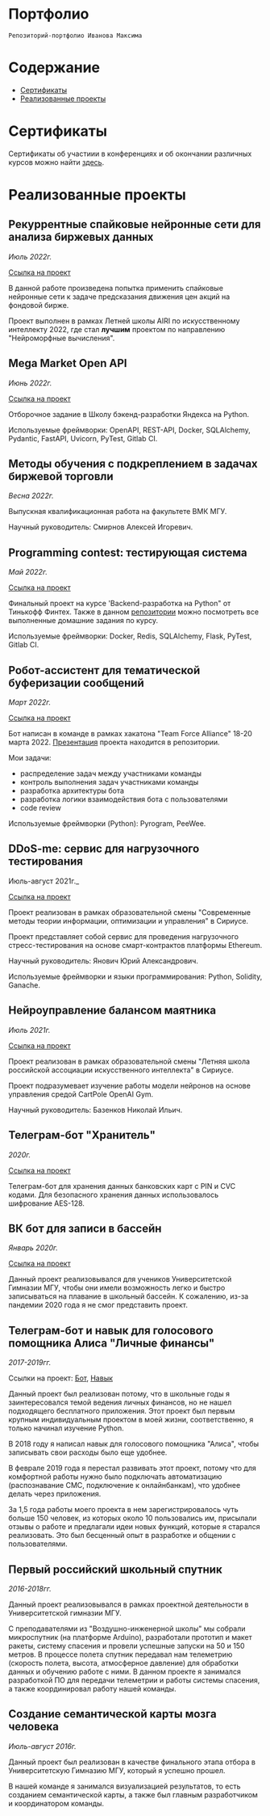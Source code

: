 # Портфолио

    Репозиторий-портфолио Иванова Максима
    
# Содержание

- [Сертификаты](https://github.com/maximus3/portfolio#сертификаты)
- [Реализованные проекты](https://github.com/maximus3/portfolio#реализованные-проекты)

# Сертификаты

Сертификаты об участиии в конференциях и об окончании различных курсов можно найти [здесь](https://github.com/maximus3/portfolio/tree/main/Certificates).

# Реализованные проекты

## Рекуррентные спайковые нейронные сети для анализа биржевых данных
_Июль 2022г._

[Ссылка на проект](https://github.com/maximus3/raai_neuro_summer_2022/tree/main/project)

В данной работе произведена попытка применить спайковые нейронные сети к задаче предсказания движения цен акций на фондовой бирже.

Проект выполнен в рамках Летней школы AIRI по искусственному интеллекту 2022, где стал **лучшим** проектом по направлению "Нейроморфные вычисления".

## Mega Market Open API
_Июнь 2022г._

[Ссылка на проект](https://github.com/maximus3/yandex_backend-selection_2022)

Отборочное задание в Школу бэкенд-разработки Яндекса на Python. 

Используемые фреймворки: OpenAPI, REST-API, Docker, SQLAlchemy, Pydantic, FastAPI, Uvicorn, PyTest, Gitlab CI.


## Методы обучения с подкреплением в задачах биржевой торговли
_Весна 2022г._

Выпускная квалификационная работа на факультете ВМК МГУ.

Научный руководитель: Смирнов Алексей Игоревич.

## Programming contest: тестирующая система
_Май 2022г._

[Ссылка на проект](https://github.com/maximus3/tinkoff_backend_spring_2022/tree/main/homework8)

Финальный проект на курсе 'Backend-разработка на Python" от Тинькофф Финтех. Также в данном [репозитории](https://github.com/maximus3/tinkoff_backend_spring_2022) можно посмотреть все выполненные домашние задания по курсу. 

Используемые фреймворки: Docker, Redis, SQLAlchemy, Flask, PyTest, Gitlab CI.

## Робот-ассистент для тематической буферизации сообщений
_Март 2022г._

[Ссылка на проект](https://github.com/maximus3/tfalliance)

Бот написан в команде в рамках хакатона "Team Force Alliance" 18-20 марта 2022.
[Презентация](https://github.com/maximus3/tfalliance/blob/main/MemasAlliance.pdf) проекта находится в репозитории.

Мои задачи:
- распределение задач между участниками команды
- контроль выполнения задач участниками команды
- разработка архитектуры бота
- разработка логики взаимодействия бота с пользователями
- code review

Используемые фреймворки (Python): Pyrogram, PeeWee.

## DDoS-me: сервис для нагрузочного тестирования
Июль-август 2021г._

[Ссылка на проект](https://github.com/maximus3/blockchain_ddos_me)

Проект реализован в рамках образовательной смены "Современные методы теории информации, оптимизации и управления" в Сириусе.

Проект представляет собой сервис для проведения нагрузочного стресс-тестирования на основе смарт-контрактов платформы Ethereum.

Научный руководитель: Янович Юрий Александрович.

Используемые фреймворки и языки программирования: Python, Solidity, Ganache.

## Нейроуправление балансом маятника
_Июль 2021г._

[Ссылка на проект](https://github.com/maximus3/raai_neuro_summer_2021/tree/main/CartPoleProject)

Проект реализован в рамках образовательной смены "Летняя школа российской ассоциации искусственного интеллекта" в Сириусе.

Проект подразумевает изучение работы модели нейронов на основе управления средой CartPole OpenAI Gym.

Научный руководитель: Базенков Николай Ильич.

## Телеграм-бот "Хранитель"
_2020г._

[Ссылка на проект](https://github.com/maximus3/tg_cipher_bot)

Телеграм-бот для хранения данных банковских карт с PIN и CVC кодами. Для безопасного хранения данных использовалось шифрование AES-128.

## ВК бот для записи в бассейн
_Январь 2020г._

[Ссылка на проект](https://github.com/maximus3/vk_pool_bot)

Данный проект реализовывался для учеников Университетской Гимназии МГУ, чтобы они имели возможность легко и быстро записываться на плавание в школьный бассейн.
К сожалению, из-за пандемии 2020 года я не смог представить проект.

## Телеграм-бот и навык для голосового помощника Алиса "Личные финансы"
_2017-2019гг._

Ссылки на проект: [Бот](https://github.com/maximus3/tgbot_finance), [Навык](https://github.com/maximus3/yad_finance)

Данный проект был реализован потому, что в школьные годы я заинтересовался темой ведения личных финансов, но не нашел подходящего бесплатного приложения.
Этот проект был первым крупным индивидуальным проектом в моей жизни, соответственно, я только начинал изучение Python.

В 2018 году я написал навык для голосового помощника "Алиса", чтобы записывать свои расходы было еще удобнее.

В феврале 2019 года я перестал развивать этот проект, потому что для комфортной работы нужно было подключать автоматизацию (распознавание СМС, подключение к онлайнбанкам), что удобнее делать через приложения.

За 1,5 года работы моего проекта в нем зарегистрировалось чуть больше 150 человек, из которых около 10 пользовались им, присылали отзывы о работе и предлагали идеи новых функций, которые я старался реализовать. 
Это был бесценный опыт в разработке и общении с пользователями.

## Первый российский школьный спутник
_2016-2018гг._

Данный проект реализовывался в рамках проектной деятельности в Университетской гимназии МГУ.

С преподавателями из "Воздушно-инженерной школы" мы собрали микроспутник (на платформе Arduino), разработали прототип и макет ракеты, систему спасения и провели успешные запуски на 50 и 150 метров.
В процессе полета спутник передавал нам телеметрию (скорость полета, высота, атмосферное давление) для обработки данных и обучению работе с ними.
В данном проекте я занимался разработкой ПО для передачи телеметрии и работы системы спасения, а также координировал работу нашей команды.

## Создание семантической карты мозга человека
_Июль-август 2016г._

Данный проект был реализован в качестве финального этапа отбора в Университетскую Гимназию МГУ, который я успешно прошел.

В нашей команде я занимался визуализацией результатов, то есть созданием семантической карты, а также был главным разработчиком и координатором команды.
